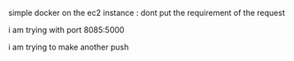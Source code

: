 simple docker on the ec2 instance :
dont put the requirement of the request

i am  trying  with port 8085:5000  

i am trying to make another push
